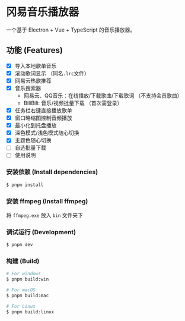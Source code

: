 # 冈易音乐播放器

一个基于 Electron + Vue + TypeScript 的音乐播放器。

## 功能 (Features)

- [x] 导入本地歌单音乐
- [x] 滚动歌词显示 （同名`.lrc`文件）
- [x] 网易云热歌推荐
- [x] 音乐搜索器
  - 网易云、QQ音乐：在线播放/下载歌曲/下载歌词 （不支持会员歌曲）
  - BiliBili: 音乐/视频批量下载 （首次需登录）
- [x] 任务栏右键直接播放歌单
- [x] 窗口略缩图控制音频播放
- [x] 最小化到托盘播放
- [x] 深色模式/浅色模式随心切换
- [x] 主题色随心切换
- [ ] 自选批量下载
- [ ] 使用说明

### 安装依赖 (Install dependencies)

```bash
$ pnpm install
```

### 安装 ffmpeg (Install ffmpeg)

将 `ffmpeg.exe` 放入 `bin` 文件夹下

### 调试运行 (Development)

```bash
$ pnpm dev
```

### 构建 (Build)

```bash
# For windows
$ pnpm build:win

# For macOS
$ pnpm build:mac

# For Linux
$ pnpm build:linux
```
